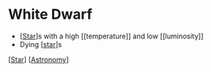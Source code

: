 # White Dwarf

- [[Star]]s with a high [[temperature]] and low [[luminosity]]
- Dying [[star]]s

[[Star]] [[Astronomy]]

[//begin]: # "Autogenerated link references for markdown compatibility"
[Star]: star "Star"
[Astronomy]: astronomy "Astronomy"
[//end]: # "Autogenerated link references"